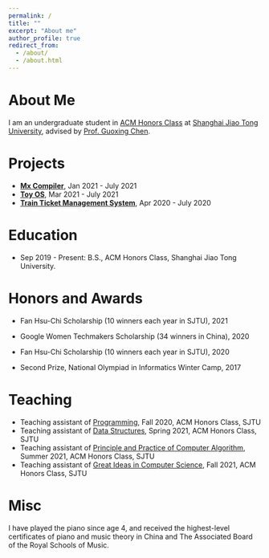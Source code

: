 ```yaml
---
permalink: /
title: ""
excerpt: "About me"
author_profile: true
redirect_from: 
  - /about/
  - /about.html 
---
```


# About Me

I am an undergraduate student in [ACM Honors Class](https://acm.sjtu.edu.cn/home) at [Shanghai Jiao Tong University](https://acm.sjtu.edu.cn/home), advised by [Prof. Guoxing Chen](https://donnod.github.io/).  



# Projects

- [**Mx Compiler**](https://github.com/xmhuangzhen/Compiler), Jan 2021 - July 2021
- [**Toy OS**](https://github.com/xmhuangzhen/OS2021), Mar 2021 - July 2021
- [**Train Ticket Management System**](https://github.com/Icefoxzhx/TicketSystem), Apr 2020 - July 2020



# Education

- Sep 2019 - Present: B.S., ACM Honors Class, Shanghai Jiao Tong University.



# Honors and Awards

- Fan Hsu-Chi Scholarship (10 winners each year in SJTU), 2021

- Google Women Techmakers Scholarship (34 winners in China), 2020
- Fan Hsu-Chi Scholarship (10 winners each year in SJTU), 2020
- Second Prize, National Olympiad in Informatics Winter Camp, 2017



# Teaching

- Teaching assistant of [Programming](https://acm.sjtu.edu.cn/wiki/Programming_2020), Fall 2020, ACM Honors Class, SJTU
- Teaching assistant of [Data Structures](https://acm.sjtu.edu.cn/wiki/Data_Structures_2021), Spring 2021, ACM Honors Class, SJTU
- Teaching assistant of [Principle and Practice of Computer Algorithm](https://acm.sjtu.edu.cn/wiki/PPCA_2021), Summer 2021, ACM Honors Class, SJTU
- Teaching assistant of [Great Ideas in Computer Science](https://acm.sjtu.edu.cn/wiki/Great_Ideas_in_Computer_Science_2021), Fall 2021, ACM Honors Class, SJTU



# Misc

I have played the piano since age 4, and received the highest-level certificates of piano and music theory in China and The Associated Board of the Royal Schools of Music. 
